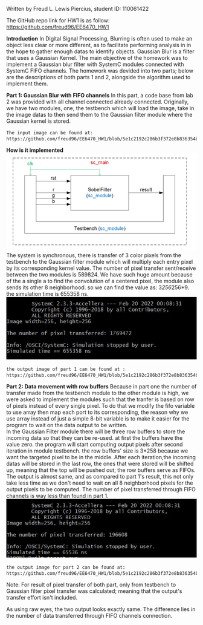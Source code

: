 Written by Freud L. Lewis Piercius, student ID: 110061422

The GitHub repo link for HW1 is as follow: https://github.com/freud96/EE6470_HW1

**Introduction**
    In Digital Signal Processing, Blurring is often used to make an object less clear or more different, as to facilitate performing analysis in in the hope to gather enough datas to identify objects. Gaussian Blur is a filter that uses a Gaussian Kernel. The main objective of the homework was to implement a Gaussian blur filter with SystemC modules connected with SystemC FIFO channels. The homework was devided into two parts; below are the descriptions of both parts 1 and 2, alongside the algorithm used to implement them.
    
    
    

**Part 1: Gaussian Blur with FIFO channels**
    In this part, a code base from lab 2 was provided with all channel connected already connected. Originally, we have two modules, one, the testbench which will load the image, take in the image datas to then send them to the Gaussian filter module where the Gaussian kernel is stored.
    
    The input image can be found at: https://github.com/freud96/EE6470_HW1/blob/5e1c2192c286b3f372e8b836354b1500c7c59859/Gaussian/lena_std_short.bmp
    
**How is it implemented**
![](part%201.png)
    The system is synchronous, there is transfer of 3 color pixels from the testbench to the Gaussian filter module which will multiply each entry pixel by its corresponding kernel value. The number of pixel transfer sent/receive between the two modules is 589824. We have such huge amount because of the a single a to find the convolution of a centered pixel, the module also sends its other 8 neighborhood. so we can find the value as: 3*256*256*9. the simulation time is 655358 ns. 
    ![](result_part1.JPG)
    
    the output image of part 1 can be found at : https://github.com/freud96/EE6470_HW1/blob/5e1c2192c286b3f372e8b836354b1500c7c59859/Gaussian/build/out.bmp
    
**Part 2: Data movement with row buffers**
    Because in part one the number of transfer made from the testbench module to the other module is high, we were asked to implement the modules such that the tranfer is based on row of pixels instead of every single pixel. To do that we modify the fifo variable to use array then map each port to its corresponding, the reason why we use array instead of just a simple 8-bit variable is to make it easier for the program to wait on the data output to be written.  
    In the Gaussian Filter module there will be three row buffers to store the incoming data so that they can be re-used. at first the buffers have the value zero. the program will start computing output pixels after second iteration in module testbench. the row buffers' size is 3*258 because we want the targeted pixel to be in the middle. After each iteration,the incoming datas will be stored in the last row, the ones that were stored will be shifted up, meaning that the top will be pushed out; the row buffers serve as FIFOs. The output is almost same, and as compared to part 1's result, this not only take less time as we don't need to wait on all 8 neighborhood pixels for the output pixels to be computed. The number of pixel transferred through FIFO channels is way less than found in part 1. 
    ![](result_part2.JPG)
    
    the output image for part 2 can be found at: https://github.com/freud96/EE6470_HW1/blob/5e1c2192c286b3f372e8b836354b1500c7c59859/Gaussian1/build/out.bmp

Note: For result of pixel transfer of both part, only from testbench to Gaussian filter pixel transfer was calculated; meaning that the output's transfer effort isn't included.    


As using raw eyes, the two output looks exactly same. The difference lies in the number of data transferred through FIFO channels connection. 
